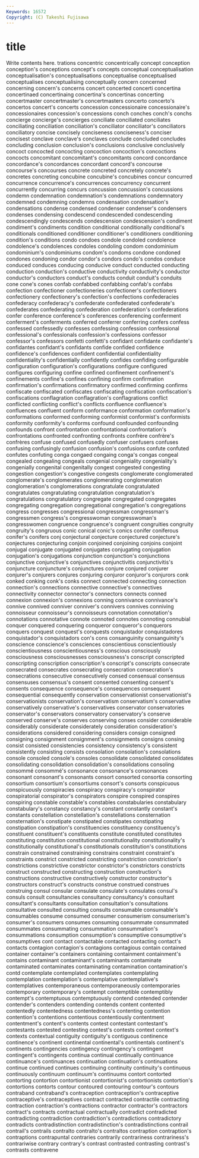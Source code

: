 ```yaml
---
Keywords: 16572 
Copyright: (C) Takeshi Fujisawa
---
```


# title

Write contents here.
trations concentric concentrically concept conception conception's
conceptions concept's concepts conceptual conceptualisation conceptualisation's conceptualisations conceptualise conceptualised conceptualises
conceptualising conceptually concern concerned concerning concern's concerns concert concerted concerti
concertina concertinaed concertinaing concertina's concertinas concerting concertmaster concertmaster's concertmasters concerto
concerto's concertos concert's concerts concession concessionaire concessionaire's concessionaires concession's concessions
conch conches conch's conchs concierge concierge's concierges conciliate conciliated conciliates
conciliating conciliation conciliation's conciliator conciliator's conciliators conciliatory concise concisely conciseness
conciseness's conciser concisest conclave conclave's conclaves conclude concluded concludes concluding
conclusion conclusion's conclusions conclusive conclusively concoct concocted concocting concoction concoction's
concoctions concocts concomitant concomitant's concomitants concord concordance concordance's concordances concordant
concord's concourse concourse's concourses concrete concreted concretely concrete's concretes concreting
concubine concubine's concubines concur concurred concurrence concurrence's concurrences concurrency concurrent
concurrently concurring concurs concussion concussion's concussions condemn condemnation condemnation's condemnations
condemnatory condemned condemning condemns condensation condensation's condensations condense condensed condenser
condenser's condensers condenses condensing condescend condescended condescending condescendingly condescends condescension
condescension's condiment condiment's condiments condition conditional conditionally conditional's conditionals conditioned
conditioner conditioner's conditioners conditioning condition's conditions condo condoes condole condoled
condolence condolence's condolences condoles condoling condom condominium condominium's condominiums condom's
condoms condone condoned condones condoning condor condor's condors condo's condos
conduce conduced conduces conducing conducive conduct conducted conducting conduction conduction's
conductive conductivity conductivity's conductor conductor's conductors conduct's conducts conduit conduit's
conduits cone cone's cones confab confabbed confabbing confab's confabs confection
confectioner confectioneries confectioner's confectioners confectionery confectionery's confection's confections confederacies confederacy
confederacy's confederate confederated confederate's confederates confederating confederation confederation's confederations confer
conference conference's conferences conferencing conferment conferment's conferments conferred conferrer conferring
confers confess confessed confessedly confesses confessing confession confessional confessional's confessionals
confession's confessions confessor confessor's confessors confetti confetti's confidant confidante confidante's
confidantes confidant's confidants confide confided confidence confidence's confidences confident confidential
confidentiality confidentiality's confidentially confidently confides confiding configurable configuration configuration's configurations
configure configured configures configuring confine confined confinement confinement's confinements confine's
confines confining confirm confirmation confirmation's confirmations confirmatory confirmed confirming confirms
confiscate confiscated confiscates confiscating confiscation confiscation's confiscations conflagration conflagration's conflagrations
conflict conflicted conflicting conflict's conflicts confluence confluence's confluences confluent conform
conformance conformation conformation's conformations conformed conforming conformist conformist's conformists conformity
conformity's conforms confound confounded confounding confounds confront confrontation confrontational confrontation's
confrontations confronted confronting confronts confrère confrère's confrères confuse confused confusedly
confuser confusers confuses confusing confusingly confusion confusion's confusions confute confuted
confutes confuting conga congaed congaing conga's congas congeal congealed congealing
congeals congenial congeniality congeniality's congenially congenital congenitally congest congested congesting
congestion congestion's congestive congests conglomerate conglomerated conglomerate's conglomerates conglomerating conglomeration
conglomeration's conglomerations congratulate congratulated congratulates congratulating congratulation congratulation's congratulations congratulatory
congregate congregated congregates congregating congregation congregational congregation's congregations congress congresses
congressional congressman congressman's congressmen congress's congresswoman congresswoman's congresswomen congruence congruence's
congruent congruities congruity congruity's congruous conic conical conic's conics conifer
coniferous conifer's conifers conj conjectural conjecture conjectured conjecture's conjectures conjecturing
conjoin conjoined conjoining conjoins conjoint conjugal conjugate conjugated conjugates conjugating
conjugation conjugation's conjugations conjunction conjunction's conjunctions conjunctive conjunctive's conjunctives conjunctivitis
conjunctivitis's conjuncture conjuncture's conjunctures conjure conjured conjurer conjurer's conjurers conjures
conjuring conjuror conjuror's conjurors conk conked conking conk's conks connect
connected connecting connection connection's connections connective connective's connectives connectivity connector
connector's connectors connects conned connexion connexion's connexions conning connivance connivance's
connive connived conniver conniver's connivers connives conniving connoisseur connoisseur's connoisseurs
connotation connotation's connotations connotative connote connoted connotes connoting connubial conquer
conquered conquering conqueror conqueror's conquerors conquers conquest conquest's conquests conquistador
conquistadores conquistador's conquistadors con's cons consanguinity consanguinity's conscience conscience's consciences
conscientious conscientiously conscientiousness conscientiousness's conscious consciously consciousness consciousnesses consciousness's conscript
conscripted conscripting conscription conscription's conscript's conscripts consecrate consecrated consecrates consecrating
consecration consecration's consecrations consecutive consecutively consed consensual consensus consensuses consensus's
consent consented consenting consent's consents consequence consequence's consequences consequent consequential
consequently conservation conservationist conservationist's conservationists conservation's conservatism conservatism's conservative conservatively
conservative's conservatives conservator conservatories conservator's conservators conservatory conservatory's conserve conserved
conserve's conserves conserving conses consider considerable considerably considerate considerately consideration
consideration's considerations considered considering considers consign consigned consigning consignment consignment's
consignments consigns consing consist consisted consistencies consistency consistency's consistent consistently
consisting consists consolation consolation's consolations console consoled console's consoles consolidate
consolidated consolidates consolidating consolidation consolidation's consolidations consoling consommé consommé's consonance
consonance's consonances consonant consonant's consonants consort consorted consortia consorting consortium
consortium's consortiums consort's consorts conspicuous conspicuously conspiracies conspiracy conspiracy's conspirator
conspiratorial conspirator's conspirators conspire conspired conspires conspiring constable constable's constables
constabularies constabulary constabulary's constancy constancy's constant constantly constant's constants constellation
constellation's constellations consternation consternation's constipate constipated constipates constipating constipation constipation's
constituencies constituency constituency's constituent constituent's constituents constitute constituted constitutes constituting
constitution constitutional constitutionality constitutionality's constitutionally constitutional's constitutionals constitution's constitutions constrain
constrained constraining constrains constraint constraint's constraints constrict constricted constricting constriction
constriction's constrictions constrictive constrictor constrictor's constrictors constricts construct constructed constructing
construction construction's constructions constructive constructively constructor constructor's constructors construct's constructs
construe construed construes construing consul consular consulate consulate's consulates consul's
consuls consult consultancies consultancy consultancy's consultant consultant's consultants consultation consultation's
consultations consultative consulted consulting consults consumable consumable's consumables consume consumed
consumer consumerism consumerism's consumer's consumers consumes consuming consummate consummated consummates
consummating consummation consummation's consummations consumption consumption's consumptive consumptive's consumptives cont
contact contactable contacted contacting contact's contacts contagion contagion's contagions contagious
contain contained container container's containers containing containment containment's contains contaminant
contaminant's contaminants contaminate contaminated contaminates contaminating contamination contamination's contd contemplate
contemplated contemplates contemplating contemplation contemplation's contemplative contemplative's contemplatives contemporaneous contemporaneously
contemporaries contemporary contemporary's contempt contemptible contemptibly contempt's contemptuous contemptuously contend
contended contender contender's contenders contending contends content contented contentedly contentedness
contentedness's contenting contention contention's contentions contentious contentiously contentment contentment's content's
contents contest contestant contestant's contestants contested contesting contest's contests context
context's contexts contextual contiguity contiguity's contiguous continence continence's continent continental
continental's continentals continent's continents contingencies contingency contingency's contingent contingent's contingents
continua continual continually continuance continuance's continuances continuation continuation's continuations continue
continued continues continuing continuity continuity's continuous continuously continuum continuum's continuums
contort contorted contorting contortion contortionist contortionist's contortionists contortion's contortions contorts
contour contoured contouring contour's contours contraband contraband's contraception contraception's contraceptive
contraceptive's contraceptives contract contracted contractile contracting contraction contraction's contractions contractor
contractor's contractors contract's contracts contractual contractually contradict contradicted contradicting contradiction
contradiction's contradictions contradictory contradicts contradistinction contradistinction's contradistinctions contrail contrail's contrails
contralto contralto's contraltos contraption contraption's contraptions contrapuntal contraries contrarily contrariness
contrariness's contrariwise contrary contrary's contrast contrasted contrasting contrast's contrasts contravene
